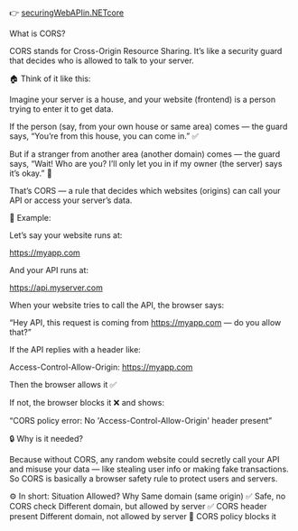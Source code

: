👉 [securingWebAPIin.NETcore](https://github.com/sbindgithub/dev-journal/blob/main/2025/October/6th/securingWebAPIin.NETcore.md)

What is CORS?

CORS stands for Cross-Origin Resource Sharing.
It’s like a security guard that decides who is allowed to talk to your server.

🏠 Think of it like this:

Imagine your server is a house, and your website (frontend) is a person trying to enter it to get data.

If the person (say, from your own house or same area) comes — the guard says, “You’re from this house, you can come in.” ✅

But if a stranger from another area (another domain) comes — the guard says, “Wait! Who are you? I’ll only let you in if my owner (the server) says it’s okay.” 🚫

That’s CORS — a rule that decides which websites (origins) can call your API or access your server’s data.

🧩 Example:

Let’s say your website runs at:

https://myapp.com


And your API runs at:

https://api.myserver.com


When your website tries to call the API, the browser says:

“Hey API, this request is coming from https://myapp.com
 — do you allow that?”

If the API replies with a header like:

Access-Control-Allow-Origin: https://myapp.com


Then the browser allows it ✅

If not, the browser blocks it ❌ and shows:

“CORS policy error: No 'Access-Control-Allow-Origin' header present”

🔒 Why is it needed?

Because without CORS, any random website could secretly call your API and misuse your data — like stealing user info or making fake transactions.
So CORS is basically a browser safety rule to protect users and servers.

⚙️ In short:
Situation	Allowed?	Why
Same domain (same origin)	✅	Safe, no CORS check
Different domain, but allowed by server	✅	CORS header present
Different domain, not allowed by server	🚫	CORS policy blocks it
